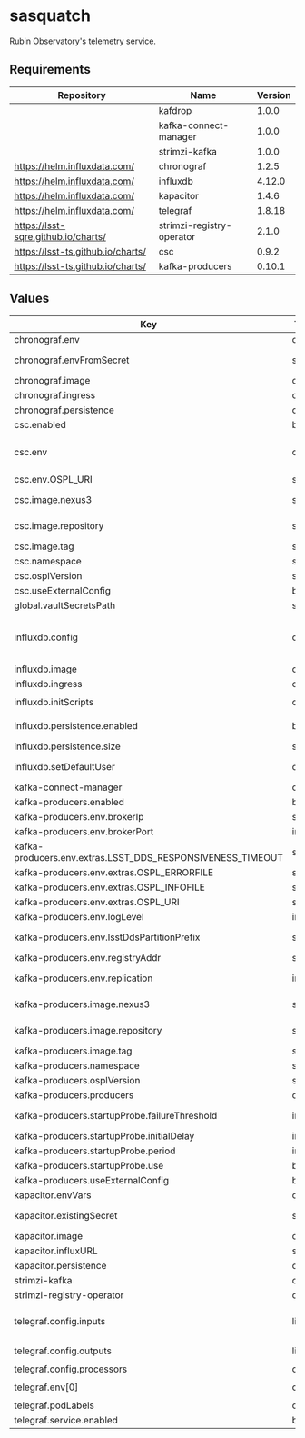 # sasquatch

Rubin Observatory's telemetry service.

## Requirements

| Repository | Name | Version |
|------------|------|---------|
|  | kafdrop | 1.0.0 |
|  | kafka-connect-manager | 1.0.0 |
|  | strimzi-kafka | 1.0.0 |
| https://helm.influxdata.com/ | chronograf | 1.2.5 |
| https://helm.influxdata.com/ | influxdb | 4.12.0 |
| https://helm.influxdata.com/ | kapacitor | 1.4.6 |
| https://helm.influxdata.com/ | telegraf | 1.8.18 |
| https://lsst-sqre.github.io/charts/ | strimzi-registry-operator | 2.1.0 |
| https://lsst-ts.github.io/charts/ | csc | 0.9.2 |
| https://lsst-ts.github.io/charts/ | kafka-producers | 0.10.1 |

## Values

| Key | Type | Default | Description |
|-----|------|---------|-------------|
| chronograf.env | object | `{"BASE_PATH":"/chronograf","CUSTOM_AUTO_REFRESH":"1s=1000","HOST_PAGE_DISABLED":true}` | Chronograf environment variables. |
| chronograf.envFromSecret | string | `"sasquatch"` | Chronograf secrets, expected keys generic_client_id, generic_client_secret and token_secret. |
| chronograf.image | object | `{"repository":"quay.io/influxdb/chronograf","tag":"1.9.4"}` | Chronograf image tag. |
| chronograf.ingress | object | disabled | Chronograf ingress configuration. |
| chronograf.persistence | object | `{"enabled":true,"size":"100Gi"}` | Chronograf data persistence configuration. |
| csc.enabled | bool | `false` | Whether the test csc is deployed. |
| csc.env | object | `{"LSST_DDS_PARTITION_PREFIX":"test","LSST_SITE":"test","OSPL_ERRORFILE":"/tmp/ospl-error-test.log","OSPL_INFOFILE":"/tmp/ospl-info-test.log","OSPL_URI":"file:///opt/lsst/software/stack/miniconda/lib/python3.8/config/ospl-std.xml"}` | Enviroment variables to run the Test CSC. |
| csc.env.OSPL_URI | string | `"file:///opt/lsst/software/stack/miniconda/lib/python3.8/config/ospl-std.xml"` | Use a single process configuration for DDS OpenSplice. |
| csc.image.nexus3 | string | `"nexus3-docker"` | The tag name for the Nexus3 Docker repository secrets if private images need to be pulled. |
| csc.image.repository | string | `"ts-dockerhub.lsst.org/test"` | The Docker registry name of the container image to use for the CSC |
| csc.image.tag | string | `"c0025"` | The tag of the container image to use for the CSC |
| csc.namespace | string | `"sasquatch"` | Namespace where the Test CSC is deployed. |
| csc.osplVersion | string | `"V6.10.4"` | DDS OpenSplice version. |
| csc.useExternalConfig | bool | `false` | Wether to use an external configuration for DDS OpenSplice. |
| global.vaultSecretsPath | string | Set by Argo CD | Base path for Vault secrets |
| influxdb.config | object | `{"continuous_queries":{"enabled":false},"coordinator":{"log-queries-after":"15s","max-concurrent-queries":0,"query-timeout":"0s","write-timeout":"1h"},"data":{"cache-max-memory-size":0,"trace-logging-enabled":true,"wal-fsync-delay":"100ms"},"http":{"auth-enabled":true,"enabled":true,"flux-enabled":true,"max-row-limit":0},"logging":{"level":"debug"}}` | Override InfluxDB configuration. See https://docs.influxdata.com/influxdb/v1.8/administration/config |
| influxdb.image | object | `{"tag":"1.8.10"}` | InfluxDB image tag. |
| influxdb.ingress | object | disabled | InfluxDB ingress configuration. |
| influxdb.initScripts | object | `{"enabled":true,"scripts":{"init.iql":"CREATE DATABASE \"telegraf\" WITH DURATION 30d REPLICATION 1 NAME \"rp_30d\"\n\n"}}` | InfluxDB Custom initialization scripts. |
| influxdb.persistence.enabled | bool | `true` | Enable persistent volume claim. By default storageClass is undefined choosing the default provisioner (standard on GKE). |
| influxdb.persistence.size | string | `"1Ti"` | Persistent volume size. @default 1Ti for teststand deployments |
| influxdb.setDefaultUser | object | `{"enabled":true,"user":{"existingSecret":"sasquatch"}}` | Default InfluxDB user, use influxb-user and influxdb-password keys from secret. |
| kafka-connect-manager | object | `{}` | Override strimzi-kafka configuration. |
| kafka-producers.enabled | bool | `false` | Whether the kafka-producer for the test csc is deployed. |
| kafka-producers.env.brokerIp | string | `"sasquatch-kafka-bootstrap.sasquatch"` | The URI for the Sasquatch Kafka broker. |
| kafka-producers.env.brokerPort | int | `9092` | The port for the Sasquatch Kafka listener. |
| kafka-producers.env.extras.LSST_DDS_RESPONSIVENESS_TIMEOUT | string | `"15s"` |  |
| kafka-producers.env.extras.OSPL_ERRORFILE | string | `"/tmp/ospl-error-kafka-producers.log"` |  |
| kafka-producers.env.extras.OSPL_INFOFILE | string | `"/tmp/ospl-info-kafka-producers.log"` |  |
| kafka-producers.env.extras.OSPL_URI | string | `"file:///opt/lsst/software/stack/miniconda/lib/python3.8/config/ospl-std.xml"` | Use a single process configuration for DDS OpenSplice. |
| kafka-producers.env.logLevel | int | `20` | Logging level for the Kafka producers |
| kafka-producers.env.lsstDdsPartitionPrefix | string | `"test"` | The LSST_DDS_PARTITION_PREFIX name applied to all producer containers. |
| kafka-producers.env.registryAddr | string | `"http://sasquatch-schema-registry.sasquatch:8081"` | The Sasquatch Schema Registry URL. |
| kafka-producers.env.replication | int | `3` | The topic replication factor (should be the same as the number of Kafka broker in Sasquatch) |
| kafka-producers.image.nexus3 | string | `"nexus3-docker"` | The tag name for the Nexus3 Docker repository secrets if private images need to be pulled. |
| kafka-producers.image.repository | string | `"ts-dockerhub.lsst.org/salkafka"` | The Docker registry name of the container image to use for the producers. |
| kafka-producers.image.tag | string | `"c0025"` | The tag of the container image to use for the producers. |
| kafka-producers.namespace | string | `"sasquatch"` | Namespace where the Test CSC is deployed. |
| kafka-producers.osplVersion | string | `"V6.10.4"` | DDS OpenSplice version. |
| kafka-producers.producers | object | `{"test":{"cscs":"Test"}}` | List of producers and CSCs to get DDS samples from. |
| kafka-producers.startupProbe.failureThreshold | int | `15` | The number of times the startup probe is allowed to fail before failing the probe |
| kafka-producers.startupProbe.initialDelay | int | `20` | The initial delay in seconds before the first check is made |
| kafka-producers.startupProbe.period | int | `10` | The time in seconds between subsequent checks |
| kafka-producers.startupProbe.use | bool | `true` | Whether to use the startup probe |
| kafka-producers.useExternalConfig | bool | `false` | Wether to use an external configuration for DDS OpenSplice. |
| kapacitor.envVars | object | `{"KAPACITOR_SLACK_ENABLED":true}` | Kapacitor environment variables. |
| kapacitor.existingSecret | string | `"sasquatch"` | InfluxDB credentials, use influxdb-user and influxdb-password keys from secret. |
| kapacitor.image | object | `{"repository":"kapacitor","tag":"1.6.4"}` | Kapacitor image tag. |
| kapacitor.influxURL | string | `"http://sasquatch-influxdb.sasquatch:8086"` | InfluxDB connection URL. |
| kapacitor.persistence | object | `{"enabled":true,"size":"100Gi"}` | Chronograf data persistence configuration. |
| strimzi-kafka | object | `{}` | Override strimzi-kafka configuration. |
| strimzi-registry-operator | object | `{"clusterName":"sasquatch","clusterNamespace":"sasquatch","operatorNamespace":"sasquatch"}` | strimzi-registry-operator configuration. |
| telegraf.config.inputs | list | `[{"prometheus":{"metric_version":2,"urls":["http://hub.nublado2:8081/nb/hub/metrics"]}}]` | Telegraf input plugins. Collect JupyterHub Prometheus metrics by dedault. See https://jupyterhub.readthedocs.io/en/stable/reference/metrics.html |
| telegraf.config.outputs | list | `[{"influxdb":{"database":"telegraf","password":"$TELEGRAF_PASSWORD","urls":["http://sasquatch-influxdb.sasquatch:8086"],"username":"telegraf"}}]` | Telegraf default output destination. |
| telegraf.config.processors | object | `{}` | Telegraf processor plugins. |
| telegraf.env[0] | object | `{"name":"TELEGRAF_PASSWORD","valueFrom":{"secretKeyRef":{"key":"telegraf-password","name":"sasquatch"}}}` | Telegraf password. |
| telegraf.podLabels | object | `{"hub.jupyter.org/network-access-hub":"true"}` | Allow network access to JupyterHub pod. |
| telegraf.service.enabled | bool | `false` | Telegraf service. |
